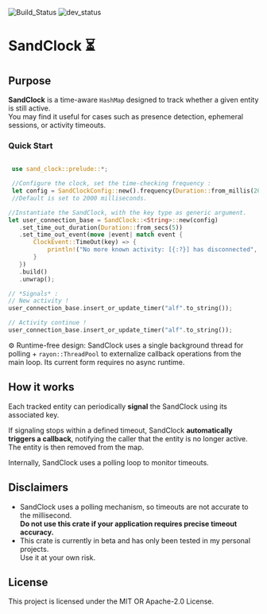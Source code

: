 ![Build_Status](https://img.shields.io/badge/build-ok-green)
![dev_status](https://img.shields.io/badge/dev--status-beta-blue)

# SandClock ⏳

 ## Purpose

 **SandClock** is a time-aware `HashMap` designed to track whether a given entity is still active.  
 You may find it useful for cases such as presence detection, ephemeral sessions, or activity timeouts.

### Quick Start

 ```rust

  use sand_clock::prelude::*;

  //Configure the clock, set the time-checking frequency :
  let config = SandClockConfig::new().frequency(Duration::from_millis(200)); // or SandClockConfig::default();
  //Default is set to 2000 milliseconds.

 //Instantiate the SandClock, with the key type as generic argument.
 let user_connection_base = SandClock::<String>::new(config)
    .set_time_out_duration(Duration::from_secs(5))
    .set_time_out_event(move |event| match event {
        ClockEvent::TimeOut(key) => {
            println!("No more known activity: [{:?}] has disconnected", key);
        }
    })
    .build()
    .unwrap();

 // *Signals* :
 // New activity !
 user_connection_base.insert_or_update_timer("alf".to_string());

 // Activity continue !
 user_connection_base.insert_or_update_timer("alf".to_string());

 ```

  ⚙️ Runtime-free design: SandClock uses a single background thread for polling + ```rayon::ThreadPool``` to externalize callback operations from the main loop. Its current form requires no async runtime.

 ## How it works

 Each tracked entity can periodically **signal** the SandClock using its associated key.

 If signaling stops within a defined timeout, SandClock **automatically triggers a callback**, notifying the caller that the entity is no longer active.  
 The entity is then removed from the map.

 Internally, SandClock uses a polling loop to monitor timeouts.


 

## Disclaimers

- SandClock uses a polling mechanism, so timeouts are not accurate to the millisecond.  
  **Do not use this crate if your application requires precise timeout accuracy.**
- This crate is currently in beta and has only been tested in my personal projects.  
  Use it at your own risk.

## License

This project is licensed under the MIT OR Apache-2.0 License.
